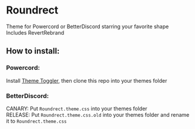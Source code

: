 # Roundrect
Theme for Powercord or BetterDiscord starring your favorite shape  
Includes RevertRebrand
## How to install:
### Powercord: 
Install [Theme Toggler](https://github.com/redstonekasi/theme-toggler), then clone this repo into your themes folder

### BetterDiscord:
CANARY: Put `Roundrect.theme.css` into your themes folder  
RELEASE: Put `Roundrect.theme.css.old` into your themes folder and rename it to `Roundrect.theme.css`  
 
